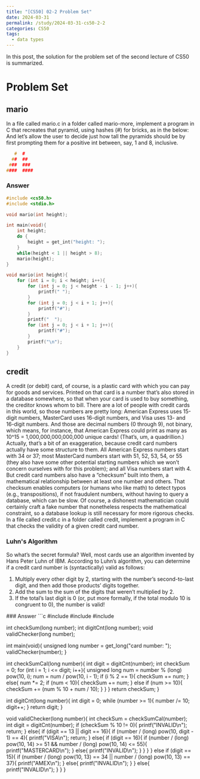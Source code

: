 ```yaml
---
title: "[CS50] 02-2 Problem Set"
date: 2024-03-31
permalink: /study/2024-03-31-cs50-2-2
categories: CS50
tags:
  - data types
---
```


In this post, the solution for the problem set of the second lecture of CS50 is summarized.

# Problem Set
## mario
In a file called mario.c in a folder called mario-more, implement a program in C that recreates that pyramid, using hashes (#) for bricks, as in the below: 
And let’s allow the user to decide just how tall the pyramids should be by first prompting them for a positive int between, say, 1 and 8, inclusive.
```c
   #  #
  ##  ##
 ###  ###
####  ####
```
### Answer
```c
#include <cs50.h>
#include <stdio.h>

void mario(int height);

int main(void){
    int height;
    do {
        height = get_int("height: ");
    }
    while(height < 1 || height > 8);
    mario(height);
}

void mario(int height){
    for (int i = 0; i < height; i++){
        for (int j = 0; j < height - i - 1; j++){
            printf(" ");
        }
        for (int j = 0; j < i + 1; j++){
            printf("#");
        }
        printf("  ");
        for (int j = 0; j < i + 1; j++){
            printf("#");
        }
        printf("\n");
    }
}
```






## credit

A credit (or debit) card, of course, is a plastic card with which you can pay for goods and services. Printed on that card is a number that’s also stored in a database somewhere, so that when your card is used to buy something, the creditor knows whom to bill. There are a lot of people with credit cards in this world, so those numbers are pretty long: American Express uses 15-digit numbers, MasterCard uses 16-digit numbers, and Visa uses 13- and 16-digit numbers. And those are decimal numbers (0 through 9), not binary, which means, for instance, that American Express could print as many as 10^15 = 1,000,000,000,000,000 unique cards! (That’s, um, a quadrillion.)
Actually, that’s a bit of an exaggeration, because credit card numbers actually have some structure to them. All American Express numbers start with 34 or 37; most MasterCard numbers start with 51, 52, 53, 54, or 55 (they also have some other potential starting numbers which we won’t concern ourselves with for this problem); and all Visa numbers start with 4. But credit card numbers also have a “checksum” built into them, a mathematical relationship between at least one number and others. That checksum enables computers (or humans who like math) to detect typos (e.g., transpositions), if not fraudulent numbers, without having to query a database, which can be slow. Of course, a dishonest mathematician could certainly craft a fake number that nonetheless respects the mathematical constraint, so a database lookup is still necessary for more rigorous checks.
In a file called credit.c in a folder called credit, implement a program in C that checks the validity of a given credit card number.
### Luhn's Algorithm
So what’s the secret formula? Well, most cards use an algorithm invented by Hans Peter Luhn of IBM. According to Luhn’s algorithm, you can determine if a credit card number is (syntactically) valid as follows:
<ol> 
    <li>Multiply every other digit by 2, starting with the number’s second-to-last digit, and then add those products’ digits together.</li>
    <li>Add the sum to the sum of the digits that weren’t multiplied by 2.</li>
    <li>If the total’s last digit is 0 (or, put more formally, if the total modulo 10 is congruent to 0), the number is valid!</li>
</ol>
### Answer
```c
#include <cs50.h>
#include <stdio.h>
#include <math.h>

int checkSum(long number);
int digitCnt(long number);
void validChecker(long number);

int main(void){
    unsigned long number = get_long("card number: ");
    validChecker(number);
}

int checkSumCal(long number){
    int digit = digitCnt(number);
    int checkSum = 0;
    for (int i = 1; i <= digit; i++){
        unsigned long num = number % (long) pow(10, i);
        num = num / pow(10, i - 1);
        if (i % 2 == 1){
            checkSum += num;
        }
        else{
            num *= 2;
            if (num < 10){
                checkSum += num;
            }
            else if (num >= 10){
                checkSum += (num % 10 + num / 10);
            }
        }
    }
    return checkSum;
}

int digitCnt(long number){
    int digit = 0;
    while (number >= 1){
        number /= 10;
        digit++;
    }
    return digit;
}

void validChecker(long number){
    int checkSum = checkSumCal(number);
    int digit = digitCnt(number);
    if (checkSum % 10 != 0){
        printf("INVALID\n");
        return;
    }
    else{
        if (digit == 13 || digit == 16){
            if (number / (long) pow(10, digit - 1) == 4){
                printf("VISA\n");
                return;
            }
            else{
                if (digit == 16){
                    if (number / (long) pow(10, 14) >= 51 && number / (long) pow(10, 14) <= 55){
                        printf("MASTERCARD\n");
                    }
                    else{
                        printf("INVALID\n");
                    }
                }
            }
        }
        else if (digit == 15){
            if (number / (long) pow(10, 13) == 34 || number / (long) pow(10, 13) == 37){
                printf("AMEX\n");
            }
            else{
                printf("INVALID\n");
            }
        }
        else{
            printf("INVALID\n");
        }
    }
}
```